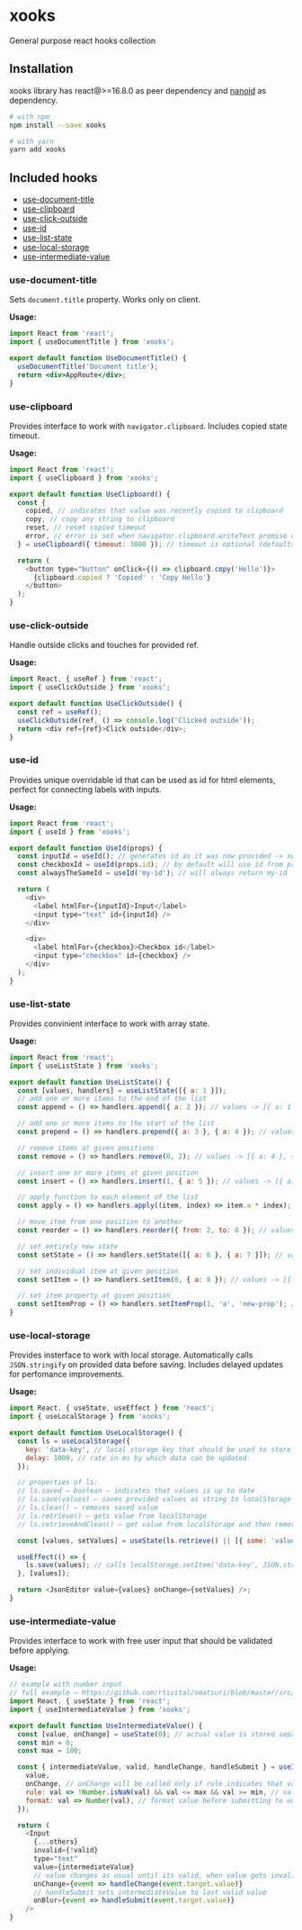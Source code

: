 # xooks

General purpose react hooks collection

## Installation

xooks library has react@>=16.8.0 as peer dependency and [nanoid](https://www.npmjs.com/package/nanoid) as dependency.

```sh
# with npm
npm install --save xooks

# with yarn
yarn add xooks
```

## Included hooks

- [use-document-title](#use-document-title)
- [use-clipboard](#use-clipboard)
- [use-click-outside](#use-click-outside)
- [use-id](#use-id)
- [use-list-state](#use-list-state)
- [use-local-storage](#use-local-storage)
- [use-intermediate-value](#use-intermediate-value)

### use-document-title

Sets `document.title` property. Works only on client.

**Usage:**

```jsx
import React from 'react';
import { useDocumentTitle } from 'xooks';

export default function UseDocumentTitle() {
  useDocumentTitle('Document title');
  return <div>AppRoute</div>;
}
```

### use-clipboard

Provides interface to work with `navigator.clipboard`. Includes copied state timeout.

**Usage:**

```js
import React from 'react';
import { useClipboard } from 'xooks';

export default function UseClipboard() {
  const {
    copied, // indicates that value was recently copied to clipboard
    copy, // copy any string to clipboard
    reset, // reset copied timeout
    error, // error is set when navigator.clipboard.writeText promise caught an error
  } = useClipboard({ timeout: 3000 }); // timeout is optional (defaults to 2000) – ms when copied will return to false after copy was called

  return (
    <button type="button" onClick={() => clipboard.copy('Hello')}>
      {clipboard.copied ? 'Copied' : 'Copy Hello'}
    </button>
  );
}
```

### use-click-outside

Handle outside clicks and touches for provided ref.

**Usage:**

```js
import React, { useRef } from 'react';
import { useClickOutside } from 'xooks';

export default function UseClickOutside() {
  const ref = useRef();
  useClickOutside(ref, () => console.log('Clicked outside'));
  return <div ref={ref}>Click outside</div>;
}
```

### use-id

Provides unique overridable id that can be used as id for html elements, perfect for connecting labels with inputs.

**Usage:**

```js
import React from 'react';
import { useId } from 'xooks';

export default function UseId(props) {
  const inputId = useId(); // generates id as it was now provided -> xooks-V1StGXR8_Z5jdHi6B-myT
  const checkboxId = useId(props.id); // by default will use id from props, if it was not provided, it will generate one
  const alwaysTheSameId = useId('my-id'); // will always return my-id

  return (
    <div>
      <label htmlFor={inputId}>Input</label>
      <input type="text" id={inputId} />
    </div>

    <div>
      <label htmlFor={checkbox}>Checkbox id</label>
      <input type="checkbox" id={checkbox} />
    </div>
  );
}
```

### use-list-state

Provides convinient interface to work with array state.

**Usage:**

```js
import React from 'react';
import { useListState } from 'xooks';

export default function UseListState() {
  const [values, handlers] = useListState([{ a: 1 }]);
  // add one or more items to the end of the list
  const append = () => handlers.append({ a: 2 }); // values -> [{ a: 1 }, { a: 2 }]

  // add one or more items to the start of the list
  const prepend = () => handlers.prepend({ a: 3 }, { a: 4 }); // values -> [{ a: 3 }, { a: 4 }, { a: 1 }, { a: 2 }]

  // remove items at given positions
  const remove = () => handlers.remove(0, 2); // values -> [{ a: 4 }, { a: 2 }]

  // insert one or more items at given position
  const insert = () => handlers.insert(1, { a: 5 }); // values -> [{ a: 4 }, { a: 5 }, { a: 2 }]

  // apply function to each element of the list
  const apply = () => handlers.apply((item, index) => item.a * index); // values -> [0, 5, 4]

  // move item from one position to another
  const reorder = () => handlers.reorder({ from: 2, to: 0 }); // values -> [4, 0, 5]

  // set entirely new state
  const setState = () => handlers.setState([{ a: 6 }, { a: 7 }]); // values -> [{ a: 6 }, { a: 7 }]

  // set individual item at given position
  const setItem = () => handlers.setItem(0, { a: 8 }); // values -> [{ a: 8 }, { a: 7 }]

  // set item property at given position
  const setItemProp = () => handlers.setItemProp(1, 'a', 'new-prop'); // values -> [{ a: 8 }, { a: 'new-prop' }]
}
```

### use-local-storage

Provides insterface to work with local storage. Automatically calls `JSON.stringify` on provided data before saving. Includes delayed updates for perfomance improvements.

**Usage:**

```js
import React, { useState, useEffect } from 'react';
import { useLocalStorage } from 'xooks';

export default function UseLocalStorage() {
  const ls = useLocalStorage({
    key: 'data-key', // local storage key that should be used to store data
    delay: 1000, // rate in ms by which data can be updated
  });

  // properties of ls:
  // ls.saved – boolean – indicates that values is up to date
  // ls.save(values) – saves provided values as string to localStorage
  // ls.clean() – removes saved value
  // ls.retrieve() – gets value from localStorage
  // ls.retrieveAndClean() – get value from localStorage and then removes it

  const [values, setValues] = useState(ls.retrieve() || [{ some: 'values' }]);

  useEffect(() => {
    ls.save(values); // calls localStorage.setItem('data-key', JSON.stringify(values)) max one time every 1000ms
  }, [values]);

  return <JsonEditor value={values} onChange={setValues} />;
}
```

### use-intermediate-value

Provides interface to work with free user input that should be validated before applying.

**Usage:**

```js
// example with number input
// full example – https://github.com/rtivital/omatsuri/blob/master/src/components/NumberInput/NumberInput.jsx
import React, { useState } from 'react';
import { useIntermediateValue } from 'xooks';

export default function UseIntermediateValue() {
  const [value, onChange] = useState(0); // actual value is stored separately
  const min = 0;
  const max = 100;

  const { intermediateValue, valid, handleChange, handleSubmit } = useIntermediateValue({
    value,
    onChange, // onChange will be called only if rule indicates that value is valid
    rule: val => !Number.isNaN(val) && val <= max && val >= min, // validation function
    format: val => Number(val), // format value before submitting to outer state
  });

  return (
    <Input
      {...others}
      invalid={!valid}
      type="text"
      value={intermediateValue}
      // value changes as usual until its valid, when value gets invalid intermediateValue is used instead
      onChange={event => handleChange(event.target.value)}
      // handleSubmit sets intermediateValue to last valid value
      onBlur={event => handleSubmit(event.target.value)}
    />
}
```
